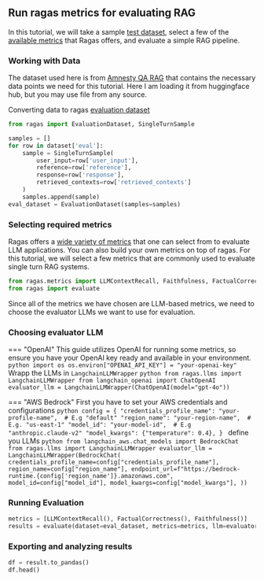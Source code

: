 ## Run ragas metrics for evaluating RAG

In this tutorial, we will take a sample [test dataset](https://huggingface.co/datasets/explodinggradients/amnesty_qa), select a few of the [available metrics](/docs/concepts/metrics/index.md#list-of-available-metrics) that Ragas offers, and evaluate a simple RAG pipeline. 

### Working with Data

The dataset used here is from [Amnesty QA RAG](https://huggingface.co/datasets/explodinggradients/amnesty_qa) that contains the necessary data points we need for this tutorial. Here I am loading it from huggingface hub, but you may use file from any source. 

Converting data to ragas [evaluation dataset]()

```python
from ragas import EvaluationDataset, SingleTurnSample

samples = []
for row in dataset['eval']:
    sample = SingleTurnSample(
        user_input=row['user_input'],
        reference=row['reference'],
        response=row['response'],
        retrieved_contexts=row['retrieved_contexts']
    )
    samples.append(sample)
eval_dataset = EvaluationDataset(samples=samples)
```


### Selecting required metrics
Ragas offers a [wide variety of metrics](/docs/concepts/metrics/index.md#list-of-available-metrics) that one can select from to evaluate LLM applications. You can also build your own metrics on top of ragas. For this tutorial, we will select a few metrics that are commonly used to evaluate single turn RAG systems.

```python
from ragas.metrics import LLMContextRecall, Faithfulness, FactualCorrectness, SemanticSimilarity
from ragas import evaluate
```

Since all of the metrics we have chosen are LLM-based metrics, we need to choose the evaluator LLMs we want to use for evaluation.

### Choosing evaluator LLM

=== "OpenAI"
    This guide utilizes OpenAI for running some metrics, so ensure you have your OpenAI key ready and available in your environment.
    ```python
    import os
    os.environ["OPENAI_API_KEY"] = "your-openai-key"
    ```
    Wrapp the LLMs in `LangchainLLMWrapper`
    ```python
    from ragas.llms import LangchainLLMWrapper
    from langchain_openai import ChatOpenAI
    evaluator_llm = LangchainLLMWrapper(ChatOpenAI(model="gpt-4o"))
    ```


=== "AWS Bedrock"
    First you have to set your AWS credentials and configurations
    ```python
    config = {
        "credentials_profile_name": "your-profile-name",  # E.g "default"
        "region_name": "your-region-name",  # E.g. "us-east-1"
        "model_id": "your-model-id",  # E.g "anthropic.claude-v2"
        "model_kwargs": {"temperature": 0.4},
    }
    ```
    define you LLMs
    ```python
    from langchain_aws.chat_models import BedrockChat
    from ragas.llms import LangchainLLMWrapper
    evaluator_llm = LangchainLLMWrapper(BedrockChat(
        credentials_profile_name=config["credentials_profile_name"],
        region_name=config["region_name"],
        endpoint_url=f"https://bedrock-runtime.{config['region_name']}.amazonaws.com",
        model_id=config["model_id"],
        model_kwargs=config["model_kwargs"],
    ))
    ```

### Running Evaluation

```python
metrics = [LLMContextRecall(), FactualCorrectness(), Faithfulness()]
results = evaluate(dataset=eval_dataset, metrics=metrics, llm=evaluator_llm,)
```

### Exporting and analyzing results

```python
df = result.to_pandas()
df.head()
```

